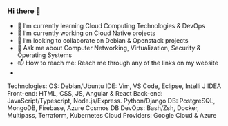 ### Hi there 👋

<!--
**peethaajiboy/peethaajiboy** is a ✨ _special_ ✨ repository because its `README.md` (this file) appears on your GitHub profile.

Here are some ideas to get you started:

- 🤔 I’m looking for help with ...
- ⚡ Fun fact: ...
-->
- 🌱 I’m currently learning Cloud Computing Technologies & DevOps  
- 🔭 I’m currently working on Cloud Native projects
- 👯 I’m looking to collaborate on Debian & Openstack projects
- 💬 Ask me about Computer Networking, Virtualization, Security & Operating Systems
- 📫 How to reach me: Reach me through any of the links on my website
- 
Technologies:
OS: Debian/Ubuntu
IDE: Vim, VS Code, Eclipse, Intelli J IDEA
Front-end: HTML, CSS, JS, Angular & React
Back-end: JavaScript/Typescript, Node.js/Express. Python/Django
DB: PostgreSQL, MongoDB, Firebase, Azure Cosmos DB
DevOps: Bash/Zsh, Docker, Multipass, Terraform, Kubernetes
Cloud Providers: Google Cloud & Azure
